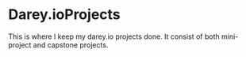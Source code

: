 # Darey.ioProjects
This is where I keep my darey.io projects done. It consist of both mini-project and capstone projects.
